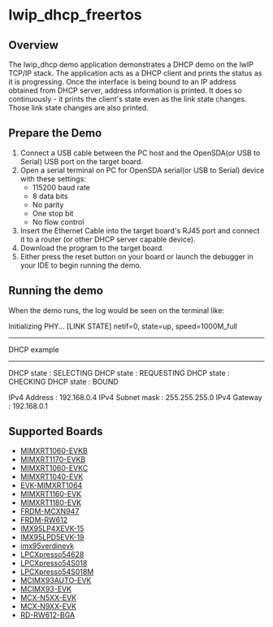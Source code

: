 # lwip_dhcp_freertos

## Overview

The lwip_dhcp demo application demonstrates a DHCP demo on the lwIP TCP/IP stack.
The application acts as a DHCP client and prints the status as it is progressing.
Once the interface is being bound to an IP address obtained from DHCP server, address information is printed.
It does so continuously - it prints the client's state even as the link state changes.
Those link state changes are also printed.

## Prepare the Demo
1.  Connect a USB cable between the PC host and the OpenSDA(or USB to Serial) USB port on the target board.
2.  Open a serial terminal on PC for OpenSDA serial(or USB to Serial) device with these settings:
    - 115200 baud rate
    - 8 data bits
    - No parity
    - One stop bit
    - No flow control
3.  Insert the Ethernet Cable into the target board's RJ45 port and connect it to a router (or other DHCP server capable device).
4.  Download the program to the target board.
5.  Either press the reset button on your board or launch the debugger in your IDE to begin running the demo.

## Running the demo
When the demo runs, the log would be seen on the terminal like:

Initializing PHY...
[LINK STATE] netif=0, state=up, speed=1000M_full

************************************************
 DHCP example
************************************************
 DHCP state       : SELECTING
 DHCP state       : REQUESTING
 DHCP state       : CHECKING
 DHCP state       : BOUND

 IPv4 Address     : 192.168.0.4
 IPv4 Subnet mask : 255.255.255.0
 IPv4 Gateway     : 192.168.0.1

## Supported Boards
- [MIMXRT1060-EVKB](../../../_boards/evkbmimxrt1060/lwip_examples/lwip_dhcp/freertos/example_board_readme.md)
- [MIMXRT1170-EVKB](../../../_boards/evkbmimxrt1170/lwip_examples/lwip_dhcp/freertos/example_board_readme.md)
- [MIMXRT1060-EVKC](../../../_boards/evkcmimxrt1060/lwip_examples/lwip_dhcp/freertos/example_board_readme.md)
- [MIMXRT1040-EVK](../../../_boards/evkmimxrt1040/lwip_examples/lwip_dhcp/freertos/example_board_readme.md)
- [EVK-MIMXRT1064](../../../_boards/evkmimxrt1064/lwip_examples/lwip_dhcp/freertos/example_board_readme.md)
- [MIMXRT1160-EVK](../../../_boards/evkmimxrt1160/lwip_examples/lwip_dhcp/freertos/example_board_readme.md)
- [MIMXRT1180-EVK](../../../_boards/evkmimxrt1180/lwip_examples/lwip_dhcp/freertos/example_board_readme.md)
- [FRDM-MCXN947](../../../_boards/frdmmcxn947/lwip_examples/lwip_dhcp/freertos/example_board_readme.md)
- [FRDM-RW612](../../../_boards/frdmrw612/lwip_examples/lwip_dhcp/freertos/example_board_readme.md)
- [IMX95LP4XEVK-15](../../../_boards/imx95lp4xevk15/lwip_examples/lwip_dhcp/freertos/example_board_readme.md)
- [IMX95LPD5EVK-19](../../../_boards/imx95lpd5evk19/lwip_examples/lwip_dhcp/freertos/example_board_readme.md)
- [imx95verdinevk](../../../_boards/imx95verdinevk/lwip_examples/lwip_dhcp/freertos/example_board_readme.md)
- [LPCXpresso54628](../../../_boards/lpcxpresso54628/lwip_examples/lwip_dhcp/freertos/example_board_readme.md)
- [LPCXpresso54S018](../../../_boards/lpcxpresso54s018/lwip_examples/lwip_dhcp/freertos/example_board_readme.md)
- [LPCXpresso54S018M](../../../_boards/lpcxpresso54s018m/lwip_examples/lwip_dhcp/freertos/example_board_readme.md)
- [MCIMX93AUTO-EVK](../../../_boards/mcimx93autoevk/lwip_examples/lwip_dhcp/freertos/example_board_readme.md)
- [MCIMX93-EVK](../../../_boards/mcimx93evk/lwip_examples/lwip_dhcp/freertos/example_board_readme.md)
- [MCX-N5XX-EVK](../../../_boards/mcxn5xxevk/lwip_examples/lwip_dhcp/freertos/example_board_readme.md)
- [MCX-N9XX-EVK](../../../_boards/mcxn9xxevk/lwip_examples/lwip_dhcp/freertos/example_board_readme.md)
- [RD-RW612-BGA](../../../_boards/rdrw612bga/lwip_examples/lwip_dhcp/freertos/example_board_readme.md)
